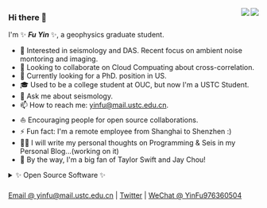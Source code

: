 <!--
<img align="right" 
     src="https://github-readme-stats.vercel.app/api?username=OUCyf&show_icons=true&icon_color=CE1D2D&text_color=718096&bg_color=ffffff&hide_title=true" />
&hide_border=true
-->

<img align="right" 
     src="https://github-readme-stats.vercel.app/api?username=OUCyf&show_icons=true&count_private=true&icon_color=CE1D2D&text_color=718096&bg_color=ffffff" />
<img align="right" 
     src="https://github-readme-stats.vercel.app/api/top-langs?username=OUCyf&layout=compact&count_private=true&icon_color=CE1D2D&text_color=718096&bg_color=ffffff" />


### Hi there 👋

I'm ✨ _**Fu Yin**_ ✨, a geophysics graduate student.

- 🔭 Interested in seismology and DAS. Recent focus on ambient noise montoring and imaging.
- 👯 Looking to collaborate on Cloud Compuating about cross-correlation.
- 🤔 Currently looking for a PhD. position in US.
- 🎓 Used to be a college student at OUC, but now I'm a USTC Student.
- 💬 Ask me about seismology.
- 📫 How to reach me: yinfu@mail.ustc.edu.cn.
- ⛵ Encouraging people for open source collaborations.
- ⚡ Fun fact: I'm a remote employee from Shanghai to Shenzhen :)
- ✍🏻 I will write my personal thoughts on Programming & Seis in my Personal Blog...(working on it)
- 🎵 By the way, I'm a big fan of Taylor Swift and Jay Chou!


<details>
     <summary> ✨ Open Source Software ✨ </summary>
     <br>
     
[![ReadMe Card](https://github-readme-stats.vercel.app/api/pin/?username=OUCyf&repo=MCMTpy&show_icons=true&theme=solarized-dark&hide_border=true&show_owner=true)](https://github.com/OUCyf/MCMTpy)
     
  
</details>

###
[Email @ yinfu@mail.ustc.edu.cn](/) | [Twitter](https://twitter.com/Anthony_YFU) | [WeChat @ YinFu976360504](/)


